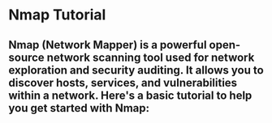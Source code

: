 # Nmap Tutorial
## Nmap (Network Mapper) is a powerful open-source network scanning tool used for network exploration and security auditing. It allows you to discover hosts, services, and vulnerabilities within a network. Here's a basic tutorial to help you get started with Nmap:

#
